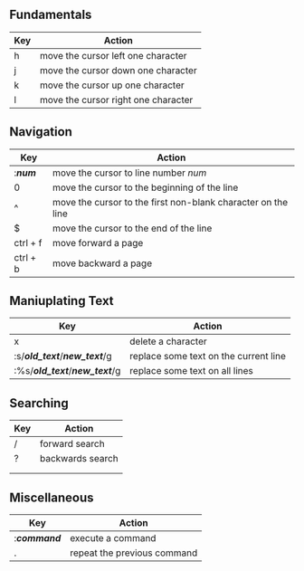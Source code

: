 ## Fundamentals
| Key | Action |
| --- | -------- |
| h | move the cursor left one character |
| j | move the cursor down one character |
| k | move the cursor up one character |
| l | move the cursor right one character |

## Navigation
| Key | Action |
| --- | -------- |
| :_**num**_ | move the cursor to line number _num_ | 
| 0 | move the cursor to the beginning of the line |
| ^ | move the cursor to the first non-blank character on the line |
| $ | move the cursor to the end of the line |
| ctrl + f | move forward a page |
| ctrl + b | move backward a page |

## Maniuplating Text
| Key | Action |
| --- | ------ |
| x | delete a character |
| :s/_**old_text**_/_**new_text**_/g | replace some text on the current line |
| :%s/_**old_text**_/_**new_text**_/g | replace some text on all lines |

## Searching
| Key | Action |
| --- | -------- |
| / | forward search |
| ? | backwards search |
|  |  |
|  |  |

## Miscellaneous
| Key | Action |
| --- | ------ |
| :_**command**_ | execute a command |
| . | repeat the previous command |
